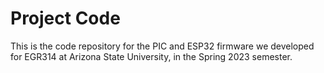 # Project Code
This is the code repository for the PIC and ESP32 firmware we developed for EGR314 at Arizona State University, in the Spring 2023 semester. 
